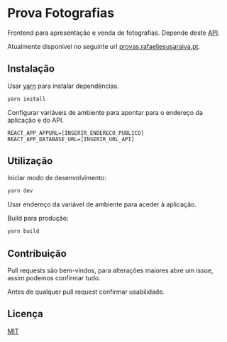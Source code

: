 # Prova Fotografias

Frontend para apresentação e venda de fotografias.
Depende deste [API](https://github.com/rafaeljesusaraiva/photo-proofing-api).

Atualmente disponível no seguinte url [provas.rafaeljesusaraiva.pt](https://provas.rafaeljesusaraiva.pt/).

## Instalação

Usar [yarn](https://yarnpkg.com/) para instalar dependências.

```bash
yarn install
```

Configurar variáveis de ambiente para apontar para o endereço da aplicação e do API.

```
REACT_APP_APPURL=[INSERIR_ENDERECO_PUBLICO]
REACT_APP_DATABASE_URL=[INSERIR_URL_API]
```

## Utilização

Iniciar modo de desenvolvimento:
```bash
yarn dev
```
Usar endereço da variável de ambiente para aceder à aplicação.

Build para produção:
```bash
yarn build
```

## Contribuição
Pull requests são bem-vindos, para alterações maiores abre um issue, assim podemos confirmar tudo.

Antes de qualquer pull request confirmar usabilidade.

## Licença
[MIT](https://choosealicense.com/licenses/mit/)
